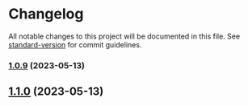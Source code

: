 # Changelog

All notable changes to this project will be documented in this file. See [standard-version](https://github.com/conventional-changelog/standard-version) for commit guidelines.

### [1.0.9](https://github.com/neko2891/demo-project-for-conventional-changelog/compare/v1.1.0...v1.0.9) (2023-05-13)

## [1.1.0](https://github.com/neko2891/demo-project-for-conventional-changelog/compare/v1.0.9...v1.1.0) (2023-05-13)
